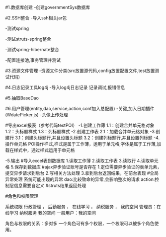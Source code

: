 #1.数据库创建-创建governmentSys数据库#2.SSH整合-导入ssh相关jar包-测试spring-测试struts-spring整合-测试spring-hibernate整合-配置连接池,事务管理并测试#3.资源文件管理-资源文件分类(src放置源代码,config放置配置文件,test放置测试代码)#4.日志记录工具log4j-导入log4j日志记录记录调试,报错信息#5.抽取BaseDao#6.用户管理(entity,dao,service,action,conf加入总配置)-关键,加入日期插件(WdatePicker.js)-头像上传处理#导出excel报表（参考代码testPOI）-1.创建工作薄1.1：创建合并单元格对象1.2：头标题样式1.3：列标题样式-2.创建工作表2.1：加载合并单元格对象-3.创建行3.1：创建头标题行,并且设置头标题3.2：创建列标题行,并且设置列标题-4.操作单元格POI操作样式,样式是属于工作薄，运用于单元格;字体是属于工作薄,加载在样式中，通过样式运用于单元格-5.输出#导入excel表到数据库1.读取工作薄2.读取工作表3.读取行4.读取单元格5.保存到数据库#ajax异步验证账号是否存在1.定位需要异步验证的表单元素，提交异步请求到后台2.写相关方法处理3.拿到后台返回结果，在前台表现#全局异常处理系统可能出现的异常dao:比较致命的异常,会影响整次的请求action:控制层信息需要自定义#struts结果返回处理#角色和权限管理系统权限行政管理 ， 后勤服务 ， 在线学习 ， 纳税服务 ， 我的空间管理员：在线学习 纳税服务 我的空间一般用户：我的空间角色与权限的关系：多对多一个角色可有多个权限，一个权限可以被多个角色使用。